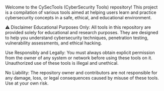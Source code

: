 Welcome to the CySecTools (CyberSecurity Tools) repository! This project is a compilation of various tools aimed at helping users learn and practice cybersecurity concepts in a safe, ethical, and educational environment.

⚠️ Disclaimer
Educational Purposes Only:
All tools in this repository are provided solely for educational and research purposes. They are designed to help you understand cybersecurity techniques, penetration testing, vulnerability assessments, and ethical hacking.

Use Responsibly and Legally:
You must always obtain explicit permission from the owner of any system or network before using these tools on it. Unauthorized use of these tools is illegal and unethical.

No Liability:
The repository owner and contributors are not responsible for any damage, loss, or legal consequences caused by misuse of these tools. Use at your own risk.

